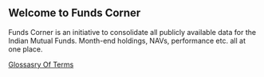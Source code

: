 ## Welcome to Funds Corner 

Funds Corner is an initiative to consolidate all publicly available data for the Indian Mutual Funds. Month-end holdings, NAVs, performance etc. all at one place.   

[Glossasry Of Terms](Glossary.md)
